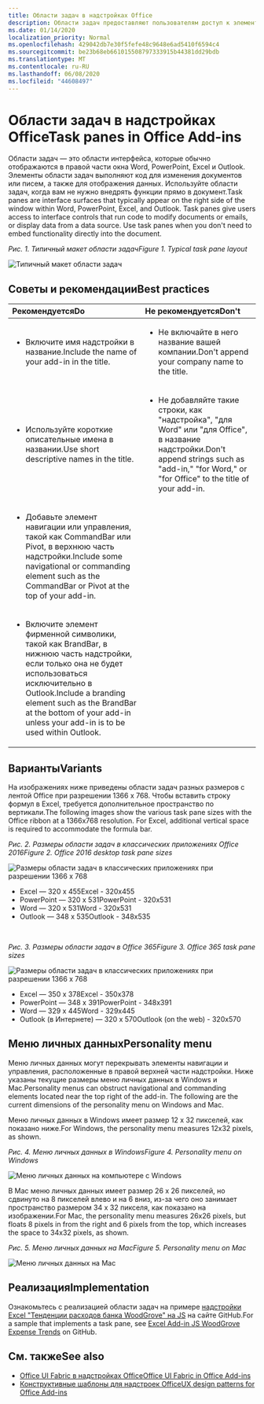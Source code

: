 ```yaml
---
title: Области задач в надстройках Office
description: Области задач предоставляют пользователям доступ к элементам управления интерфейсом, которые выполняют код для изменения документов или сообщений электронной почты, а также для отображения данных из источника данных.
ms.date: 01/14/2020
localization_priority: Normal
ms.openlocfilehash: 429042db7e30f5fefe48c9648e6ad5410f6594c4
ms.sourcegitcommit: be23b68eb661015508797333915b44381dd29bdb
ms.translationtype: MT
ms.contentlocale: ru-RU
ms.lasthandoff: 06/08/2020
ms.locfileid: "44608497"
---
```

# <a name="task-panes-in-office-add-ins"></a><span data-ttu-id="7650c-103">Области задач в надстройках Office</span><span class="sxs-lookup"><span data-stu-id="7650c-103">Task panes in Office Add-ins</span></span>
 
<span data-ttu-id="7650c-p101">Области задач — это области интерфейса, которые обычно отображаются в правой части окна Word, PowerPoint, Excel и Outlook. Элементы области задач выполняют код для изменения документов или писем, а также для отображения данных. Используйте области задач, когда вам не нужно внедрять функции прямо в документ.</span><span class="sxs-lookup"><span data-stu-id="7650c-p101">Task panes are interface surfaces that typically appear on the right side of the window within Word, PowerPoint, Excel, and Outlook. Task panes give users access to interface controls that run code to modify documents or emails, or display data from a data source. Use task panes when you don't need to embed functionality directly into the document.</span></span>

<span data-ttu-id="7650c-107">*Рис. 1. Типичный макет области задач*</span><span class="sxs-lookup"><span data-stu-id="7650c-107">*Figure 1. Typical task pane layout*</span></span>

![Типичный макет области задач](../images/overview-with-app-task-pane.png)

## <a name="best-practices"></a><span data-ttu-id="7650c-109">Советы и рекомендации</span><span class="sxs-lookup"><span data-stu-id="7650c-109">Best practices</span></span>

|<span data-ttu-id="7650c-110">**Рекомендуется**</span><span class="sxs-lookup"><span data-stu-id="7650c-110">**Do**</span></span>|<span data-ttu-id="7650c-111">**Не рекомендуется**</span><span class="sxs-lookup"><span data-stu-id="7650c-111">**Don't**</span></span>|
|:-----|:--------|
|<ul><li><span data-ttu-id="7650c-112">Включите имя надстройки в название.</span><span class="sxs-lookup"><span data-stu-id="7650c-112">Include the name of your add-in in the title.</span></span></li></ul>|<ul><li><span data-ttu-id="7650c-113">Не включайте в него название вашей компании.</span><span class="sxs-lookup"><span data-stu-id="7650c-113">Don't append your company name to the title.</span></span></li></ul>|
|<ul><li><span data-ttu-id="7650c-114">Используйте короткие описательные имена в названии.</span><span class="sxs-lookup"><span data-stu-id="7650c-114">Use short descriptive names in the title.</span></span></li></ul>|<ul><li><span data-ttu-id="7650c-115">Не добавляйте такие строки, как "надстройка", "для Word" или "для Office", в название надстройки.</span><span class="sxs-lookup"><span data-stu-id="7650c-115">Don't append strings such as "add-in," "for Word," or "for Office" to the title of your add-in.</span></span></li></ul>|
|<ul><li><span data-ttu-id="7650c-116">Добавьте элемент навигации или управления, такой как CommandBar или Pivot, в верхнюю часть надстройки.</span><span class="sxs-lookup"><span data-stu-id="7650c-116">Include some navigational or commanding element such as the CommandBar or Pivot at the top of your add-in.</span></span></li></ul>||
|<ul><li><span data-ttu-id="7650c-117">Включите элемент фирменной символики, такой как BrandBar, в нижнюю часть надстройки, если только она не будет использоваться исключительно в Outlook.</span><span class="sxs-lookup"><span data-stu-id="7650c-117">Include a branding element such as the BrandBar at the bottom of your add-in unless your add-in is to be used within Outlook.</span></span></li></ul>||


## <a name="variants"></a><span data-ttu-id="7650c-118">Варианты</span><span class="sxs-lookup"><span data-stu-id="7650c-118">Variants</span></span>

<span data-ttu-id="7650c-p102">На изображениях ниже приведены области задач разных размеров с лентой Office при разрешении 1366 x 768. Чтобы вставить строку формул в Excel, требуется дополнительное пространство по вертикали.</span><span class="sxs-lookup"><span data-stu-id="7650c-p102">The following images show the various task pane sizes with the Office ribbon at a 1366x768 resolution. For Excel, additional vertical space is required to accommodate the formula bar.</span></span>  

<span data-ttu-id="7650c-121">*Рис. 2. Размеры области задач в классических приложениях Office 2016*</span><span class="sxs-lookup"><span data-stu-id="7650c-121">*Figure 2. Office 2016 desktop task pane sizes*</span></span>

![Размеры области задач в классических приложениях при разрешении 1366 x 768](../images/office-2016-taskpane-sizes.png)

- <span data-ttu-id="7650c-123">Excel — 320 x 455</span><span class="sxs-lookup"><span data-stu-id="7650c-123">Excel - 320x455</span></span>
- <span data-ttu-id="7650c-124">PowerPoint — 320 x 531</span><span class="sxs-lookup"><span data-stu-id="7650c-124">PowerPoint - 320x531</span></span>
- <span data-ttu-id="7650c-125">Word — 320 x 531</span><span class="sxs-lookup"><span data-stu-id="7650c-125">Word - 320x531</span></span>
- <span data-ttu-id="7650c-126">Outlook — 348 x 535</span><span class="sxs-lookup"><span data-stu-id="7650c-126">Outlook - 348x535</span></span>

<br/>

<span data-ttu-id="7650c-127">*Рис. 3. Размеры области задач в Office 365*</span><span class="sxs-lookup"><span data-stu-id="7650c-127">*Figure 3. Office 365 task pane sizes*</span></span>

![Размеры области задач в классических приложениях при разрешении 1366 x 768](../images/office-365-taskpane-sizes.png)

- <span data-ttu-id="7650c-129">Excel — 350 x 378</span><span class="sxs-lookup"><span data-stu-id="7650c-129">Excel - 350x378</span></span>
- <span data-ttu-id="7650c-130">PowerPoint — 348 x 391</span><span class="sxs-lookup"><span data-stu-id="7650c-130">PowerPoint - 348x391</span></span>
- <span data-ttu-id="7650c-131">Word — 329 x 445</span><span class="sxs-lookup"><span data-stu-id="7650c-131">Word - 329x445</span></span>
- <span data-ttu-id="7650c-132">Outlook (в Интернете) — 320 x 570</span><span class="sxs-lookup"><span data-stu-id="7650c-132">Outlook (on the web) - 320x570</span></span>

## <a name="personality-menu"></a><span data-ttu-id="7650c-133">Меню личных данных</span><span class="sxs-lookup"><span data-stu-id="7650c-133">Personality menu</span></span>

<span data-ttu-id="7650c-p103">Меню личных данных могут перекрывать элементы навигации и управления, расположенные в правой верхней части надстройки. Ниже указаны текущие размеры меню личных данных в Windows и Mac.</span><span class="sxs-lookup"><span data-stu-id="7650c-p103">Personality menus can obstruct navigational and commanding elements located near the top right of the add-in. The following are the current dimensions of the personality menu on Windows and Mac.</span></span>

<span data-ttu-id="7650c-136">Меню личных данных в Windows имеет размер 12 x 32 пикселей, как показано ниже.</span><span class="sxs-lookup"><span data-stu-id="7650c-136">For Windows, the personality menu measures 12x32 pixels, as shown.</span></span>

<span data-ttu-id="7650c-137">*Рис. 4. Меню личных данных в Windows*</span><span class="sxs-lookup"><span data-stu-id="7650c-137">*Figure 4. Personality menu on Windows*</span></span>

![Меню личных данных на компьютере с Windows](../images/personality-menu-win.png)

<span data-ttu-id="7650c-139">В Mac меню личных данных имеет размер 26 x 26 пикселей, но сдвинуто на 8 пикселей влево и на 6 вниз, из-за чего оно занимает пространство размером 34 x 32 пикселя, как показано на изображении.</span><span class="sxs-lookup"><span data-stu-id="7650c-139">For Mac, the personality menu measures 26x26 pixels, but floats 8 pixels in from the right and 6 pixels from the top, which increases the space to 34x32 pixels, as shown.</span></span>

<span data-ttu-id="7650c-140">*Рис. 5. Меню личных данных на Mac*</span><span class="sxs-lookup"><span data-stu-id="7650c-140">*Figure 5. Personality menu on Mac*</span></span>

![Меню личных данных на Mac](../images/personality-menu-mac.png)

## <a name="implementation"></a><span data-ttu-id="7650c-142">Реализация</span><span class="sxs-lookup"><span data-stu-id="7650c-142">Implementation</span></span>

<span data-ttu-id="7650c-143">Ознакомьтесь с реализацией области задач на примере [надстройки Excel "Тенденции расходов банка WoodGrove" на JS](https://github.com/OfficeDev/Excel-Add-in-WoodGrove-Expense-Trends) на сайте GitHub.</span><span class="sxs-lookup"><span data-stu-id="7650c-143">For a sample that implements a task pane, see [Excel Add-in JS WoodGrove Expense Trends](https://github.com/OfficeDev/Excel-Add-in-WoodGrove-Expense-Trends) on GitHub.</span></span> 


## <a name="see-also"></a><span data-ttu-id="7650c-144">См. также</span><span class="sxs-lookup"><span data-stu-id="7650c-144">See also</span></span>

- [<span data-ttu-id="7650c-145">Office UI Fabric в надстройках Office</span><span class="sxs-lookup"><span data-stu-id="7650c-145">Office UI Fabric in Office Add-ins</span></span>](office-ui-fabric.md) 
- [<span data-ttu-id="7650c-146">Конструктивные шаблоны для надстроек Office</span><span class="sxs-lookup"><span data-stu-id="7650c-146">UX design patterns for Office Add-ins</span></span>](../design/ux-design-pattern-templates.md)

